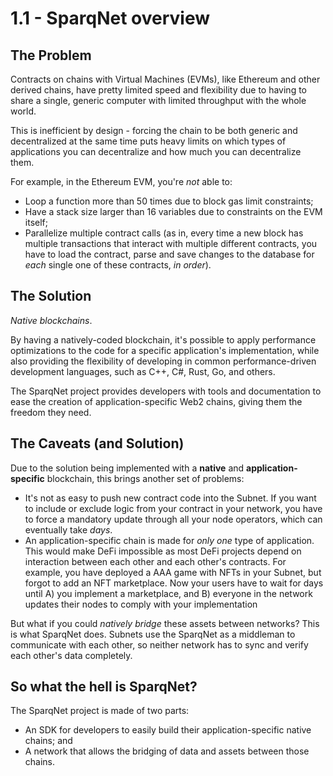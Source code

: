 # 1.1 - SparqNet overview

## The Problem

Contracts on chains with Virtual Machines (EVMs), like Ethereum and other derived chains, have pretty limited speed and flexibility due to having to share a single, generic computer with limited throughput with the whole world.

This is inefficient by design - forcing the chain to be both generic and decentralized at the same time puts heavy limits on which types of applications you can decentralize and how much you can decentralize them.

For example, in the Ethereum EVM, you're *not* able to:

* Loop a function more than 50 times due to block gas limit constraints;
* Have a stack size larger than 16 variables due to constraints on the EVM itself;
* Parallelize multiple contract calls (as in, every time a new block has multiple transactions that interact with multiple different contracts, you have to load the contract, parse and save changes to the database for *each* single one of these contracts, *in order*).

## The Solution

*Native blockchains*.

By having a natively-coded blockchain, it's possible to apply performance optimizations to the code for a specific application's implementation, while also providing the flexibility of developing in common performance-driven development languages, such as C++, C#, Rust, Go, and others.

The SparqNet project provides developers with tools and documentation to ease the creation of application-specific Web2 chains, giving them the freedom they need.

## The Caveats (and Solution)

Due to the solution being implemented with a **native** and **application-specific** blockchain, this brings another set of problems:

* It's not as easy to push new contract code into the Subnet. If you want to include or exclude logic from your contract in your network, you have to force a mandatory update through all your node operators, which can eventually take *days*.
* An application-specific chain is made for *only one* type of application. This would make DeFi impossible as most DeFi projects depend on interaction between each other and each other's contracts. For example, you have deployed a AAA game with NFTs in your Subnet, but forgot to add an NFT marketplace. Now your users have to wait for days until A) you implement a marketplace, and B) everyone in the network updates their nodes to comply with your implementation

But what if you could *natively bridge* these assets between networks? This is what SparqNet does. Subnets use the SparqNet as a middleman to communicate with each other, so neither network has to sync and verify each other's data completely.

## So what the hell is SparqNet?

The SparqNet project is made of two parts:

* An SDK for developers to easily build their application-specific native chains; and
* A network that allows the bridging of data and assets between those chains.

